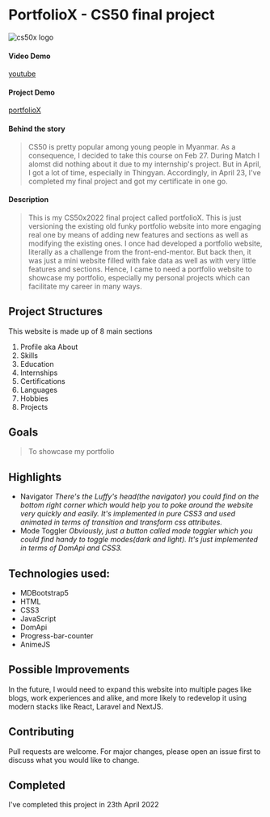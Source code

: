 # PortfolioX - CS50 final project
![cs50x logo](https://thekharkivtimes.com/wp-content/uploads/2015/12/cs50logo.png)

#### Video Demo
[youtube](https://www.youtube.com/watch?v=oTq11w_zjxc)

#### Project Demo
[portfolioX](https://thetsgit.github.io/portfolio-master/)

#### Behind the story
> CS50 is pretty popular among young people in Myanmar. 
> As a consequence, I decided to take this course on Feb 27. 
> During Match I alomst did nothing about it due to my internship's project. 
> But in April, I got a lot of time, especially in Thingyan.
> Accordingly, in April 23, I've completed my final project and got my certificate in one go.

#### Description
 > This is my CS50x2022 final project called portfolioX.
 > This is just versioning the existing old funky portfolio website into more engaging real one by means of adding new features and sections as well as modifying the existing ones. I once had developed a portfolio website, literally as a challenge from the front-end-mentor.
 > But back then, it was just a mini website filled with fake data as well as with very little features and sections.
 > Hence, I came to need a portfolio website to showcase my portfolio, especially my personal projects which can facilitate my career in many ways.

## Project Structures
This website is made up of 8 main sections

1. Profile aka About
2. Skills
3. Education
4. Internships
5. Certifications
6. Languages
7. Hobbies
8. Projects

## Goals
> To showcase my portfolio

## Highlights
* Navigator
_There's the Luffy's head(the navigator) you could find on the bottom right corner which would help you to poke around the website very quickly and easily. It's implemented in pure CSS3 and used animated in terms of transition and transform css attributes._
* Mode Toggler
_Obviously, just a button called mode toggler which you could find handy to toggle modes(dark and light). It's just implemented in terms of DomApi and CSS3._

## Technologies used:

* MDBootstrap5
* HTML
* CSS3
* JavaScript
* DomApi
* Progress-bar-counter
* AnimeJS

## Possible Improvements
In the future, I would need to expand this website into multiple pages like blogs, work experiences and alike, and more likely to redevelop it using modern stacks like React, Laravel and NextJS.

## Contributing
Pull requests are welcome. For major changes, please open an issue first to discuss what you would like to change.

## Completed 
I've completed this project in 23th April 2022
